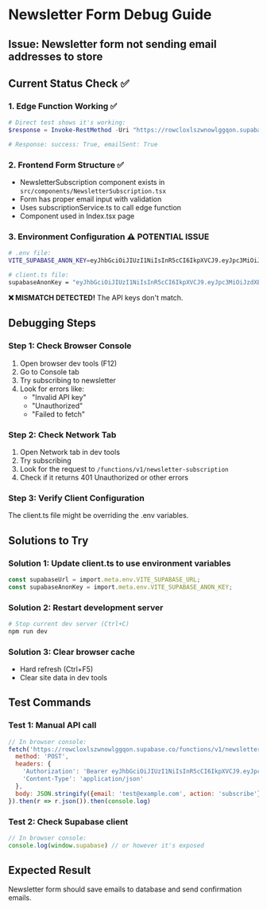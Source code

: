 # Newsletter Form Debug Guide

## Issue: Newsletter form not sending email addresses to store

## Current Status Check ✅

### 1. Edge Function Working ✅
```powershell
# Direct test shows it's working:
$response = Invoke-RestMethod -Uri "https://rowcloxlszwnowlggqon.supabase.co/functions/v1/newsletter-subscription" -Method POST -Headers @{'Authorization'='Bearer ...'; 'Content-Type'='application/json'} -Body '{"email":"test@example.com","action":"subscribe"}'

# Response: success: True, emailSent: True
```

### 2. Frontend Form Structure ✅
- NewsletterSubscription component exists in `src/components/NewsletterSubscription.tsx`
- Form has proper email input with validation
- Uses subscriptionService.ts to call edge function
- Component used in Index.tsx page

### 3. Environment Configuration ⚠️ **POTENTIAL ISSUE**
```bash
# .env file:
VITE_SUPABASE_ANON_KEY=eyJhbGciOiJIUzI1NiIsInR5cCI6IkpXVCJ9.eyJpc3MiOiJzdXBhYmFzZSIsInJlZiI6InJvd2Nsb3hsc3p3bm93bGdncW9uIiwicm9sZSI6ImFub24iLCJpYXQiOjE3MjIyODAwMDksImV4cCI6MjAzNzg1NjAwOX0.RvYoHgWjShOlqrOQ2D__lUVcVEhOllQWZhZkJr0NFQU

# client.ts file:
supabaseAnonKey = "eyJhbGciOiJIUzI1NiIsInR5cCI6IkpXVCJ9.eyJpc3MiOiJzdXBhYmFzZSIsInJlZiI6InJvd2Nsb3hsc3p3bm93bGdncW9uIiwicm9sZSI6ImFub24iLCJpYXQiOjE3NTM4MjAwMDQsImV4cCI6MjA2OTM5NjAwNH0.ZfSyOYsBhKkmYkPRecxPlItCLzu8tF5T9SiurZh9eis"
```

**❌ MISMATCH DETECTED!** The API keys don't match.

## Debugging Steps

### Step 1: Check Browser Console
1. Open browser dev tools (F12)
2. Go to Console tab
3. Try subscribing to newsletter
4. Look for errors like:
   - "Invalid API key"
   - "Unauthorized"
   - "Failed to fetch"

### Step 2: Check Network Tab
1. Open Network tab in dev tools
2. Try subscribing
3. Look for the request to `/functions/v1/newsletter-subscription`
4. Check if it returns 401 Unauthorized or other errors

### Step 3: Verify Client Configuration
The client.ts file might be overriding the .env variables.

## Solutions to Try

### Solution 1: Update client.ts to use environment variables
```typescript
const supabaseUrl = import.meta.env.VITE_SUPABASE_URL;
const supabaseAnonKey = import.meta.env.VITE_SUPABASE_ANON_KEY;
```

### Solution 2: Restart development server
```powershell
# Stop current dev server (Ctrl+C)
npm run dev
```

### Solution 3: Clear browser cache
- Hard refresh (Ctrl+F5)
- Clear site data in dev tools

## Test Commands

### Test 1: Manual API call
```javascript
// In browser console:
fetch('https://rowcloxlszwnowlggqon.supabase.co/functions/v1/newsletter-subscription', {
  method: 'POST',
  headers: {
    'Authorization': 'Bearer eyJhbGciOiJIUzI1NiIsInR5cCI6IkpXVCJ9.eyJpc3MiOiJzdXBhYmFzZSIsInJlZiI6InJvd2Nsb3hsc3p3bm93bGdncW9uIiwicm9sZSI6ImFub24iLCJpYXQiOjE3MjIyODAwMDksImV4cCI6MjAzNzg1NjAwOX0.RvYoHgWjShOlqrOQ2D__lUVcVEhOllQWZhZkJr0NFQU',
    'Content-Type': 'application/json'
  },
  body: JSON.stringify({email: 'test@example.com', action: 'subscribe'})
}).then(r => r.json()).then(console.log)
```

### Test 2: Check Supabase client
```javascript
// In browser console:
console.log(window.supabase) // or however it's exposed
```

## Expected Result
Newsletter form should save emails to database and send confirmation emails.
